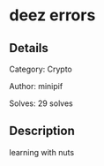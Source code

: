 # deez errors

## Details
Category: Crypto

Author: minipif

Solves: 29 solves

## Description

learning with nuts
